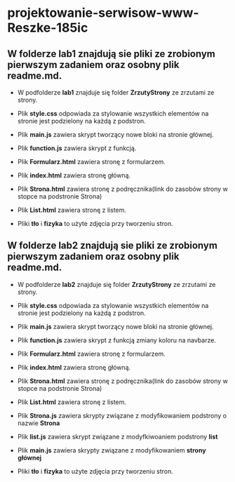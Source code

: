 # projektowanie-serwisow-www-Reszke-185ic

## W folderze **lab1** znajdują sie pliki ze zrobionym pierwszym zadaniem oraz osobny plik **readme.md**.

- W podfolderze **lab1** znajduje się folder **ZrzutyStrony** ze zrzutami ze strony.

- Plik **style.css** odpowiada za stylowanie wszystkich elementów na stronie jest podzielony na każdą z podstron.

- Plik **main.js** zawiera skrypt tworzący nowe bloki na stronie głównej.

- Plik **function.js** zawiera skrypt z funkcją.

- Plik **Formularz.html** zawiera stronę z formularzem.

- Plik **index.html** zawiera stronę główną.

- Plik **Strona.html** zawiera stronę z podręcznika(link do zasobów strony w stopce na podstronie Strona)

- Plik **List.html** zawiera stronę z listem.

- Pliki **tło** i **fizyka** to użyte zdjęcia przy tworzeniu stron.


## W folderze **lab2** znajdują sie pliki ze zrobionym pierwszym zadaniem oraz osobny plik **readme.md**.

- W podfolderze **lab2** znajduje się folder **ZrzutyStrony** ze zrzutami ze strony.

- Plik **style.css** odpowiada za stylowanie wszystkich elementów na stronie jest podzielony na każdą z podstron.

- Plik **main.js** zawiera skrypt tworzący nowe bloki na stronie głównej.

- Plik **function.js** zawiera skrypt z funkcją zmiany koloru na navbarze.

- Plik **Formularz.html** zawiera stronę z formularzem.

- Plik **index.html** zawiera stronę główną.

- Plik **Strona.html** zawiera stronę z podręcznika(link do zasobów strony w stopce na podstronie Strona)

- Plik **List.html** zawiera stronę z listem.

- Plik **Strona.js** zawiera skrypty związane z modyfikowaniem podstrony o nazwie **Strona**

- Plik **list.js** zawiera skrypt związane z modyfkiwoaniem podstrony **list**

- Plik **main.js** zawiera skrypty związane z modyfikowaniem **strony głównej**

- Pliki **tło** i **fizyka** to użyte zdjęcia przy tworzeniu stron.
